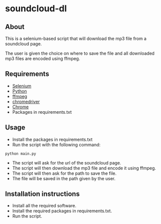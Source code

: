 # soundcloud-dl

## About
This is a selenium-based script that will download the mp3 file from a soundcloud page.

The user is given the choice on where to save the file and all downloaded mp3 files are encoded using ffmpeg.

## Requirements
- [Selenium](https://www.seleniumhq.org/)
- [Python](https://www.python.org/)
- [ffmpeg](https://www.ffmpeg.org/)
- [chromedriver](https://sites.google.com/a/chromium.org/chromedriver/downloads)
- [Chrome](https://www.google.com/chrome/browser/desktop/)
- Packages in requirements.txt

## Usage
- Install the packages in requirements.txt
- Run the script with the following command:
```
python main.py
```
- The script will ask for the url of the soundcloud page.
- The script will then download the mp3 file and encode it using ffmpeg.
- The script will then ask for the path to save the file.
- The file will be saved in the path given by the user.

## Installation instructions
- Install all the required software.
- Install the required packages in requirements.txt.
- Run the script.